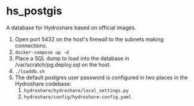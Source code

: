 # hs_postgis
A database for Hydroshare based on official images.

1. Open port 5432 on the host's firewall to the subnets making connections.
1. `docker-compose up -d`
1. Place a SQL dump to load into the database in /var/scratch/pg.deploy.sql on the host.
1. `./loaddb.sh`
1. The default postgres user password is configured in two places in the Hydroshare codebase:
   1. `hydroshare/hydroshare/local_settings.py`
   1. `hydroshare/config/hydroshare-config.yaml`
